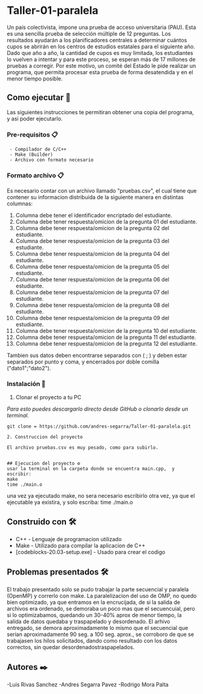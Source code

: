 # Taller-01-paralela

Un país colectivista, impone una prueba de acceso universitaria (PAU). Esta es una sencilla prueba de
selección múltiple de 12 preguntas. Los resultados ayudarán a los planificadores centrales a
determinar cuántos cupos se abrirán en los centros de estudios estatales para el siguiente año. Dado
que año a año, la cantidad de cupos es muy limitada, los estudiantes lo vuelven a intentar y para este
proceso, se esperan más de 17 millones de pruebas a corregir.
Por este motivo, un comité del Estado le pide realizar un programa, que permita procesar esta prueba
de forma desatendida y en el menor tiempo posible.

## Como ejecutar 🚀
Las siguientes instrucciones te permitiran obtener una copia del programa, y asi poder ejecutarlo.

### Pre-requisitos 📋
```
 - Compilador de C/C++
 - Make (Builder)
 - Archivo con formato necesario
```
### Formato archivo 📋
Es necesario contar con un archivo llamado "pruebas.csv", el cual tiene que contener su informacion distribuida de la siguiente manera en distintas columnas:

  1. Columna debe tener el identificador encriptado del estudiante.
  2. Columna debe tener respuesta/omicion de la pregunta 01 del estudiante.
  3. Columna debe tener respuesta/omicion de la pregunta 02 del estudiante.
  4. Columna debe tener respuesta/omicion de la pregunta 03 del estudiante.
  5. Columna debe tener respuesta/omicion de la pregunta 04 del estudiante.
  6. Columna debe tener respuesta/omicion de la pregunta 05 del estudiante.
  7. Columna debe tener respuesta/omicion de la pregunta 06 del estudiante.
  8. Columna debe tener respuesta/omicion de la pregunta 07 del estudiante.
  9. Columna debe tener respuesta/omicion de la pregunta 08 del estudiante.
  10. Columna debe tener respuesta/omicion de la pregunta 09 del estudiante.
  11. Columna debe tener respuesta/omicion de la pregunta 10 del estudiante.
  12. Columna debe tener respuesta/omicion de la pregunta 11 del estudiante.
  13. Columna debe tener respuesta/omicion de la pregunta 12 del estudiante.

Tambien sus datos deben encontrarse separados con  ( ; ) y deben estar separados por punto y coma, y encerrados por doble comilla ("dato1";"dato2").
### Instalación 🔧

1. Clonar el proyecto a tu PC

_Para esto puedes descargarlo directo desde GitHub o clonarlo desde un terminal._
```
git clone = https://github.com/andres-segarra/Taller-01-paralela.git

2. Construccion del proyecto

El archivo pruebas.csv es muy pesado, como para subirlo.


## Ejecucion del proyecto ⚙️
usar la terminal en la carpeta donde se encuentra main.cpp,  y escribir: 
make
time ./main.o
```
una vez ya ejecutado make, no sera necesario escribirlo otra vez, ya que el ejecutable ya existira, y solo escriba: time ./main.o
 
## Construido con 🛠️

* C++ - Lenguaje de programacion utilizado
* Make - Utilizado para compilar la aplicacion de C++
* [codeblocks-20.03-setup.exe] - Usado para crear el codigo

## Problemas presentados 🛠️
El trabajo presentado solo se pudo trabajar la parte secuencial y paralela (OpenMP) y correrlo con make.
La paralelizacion del uso de OMP, no quedo bien optimizado, ya que entramos en la encrucijada, de si la salida de archivos era ordenado,
se demoraba un poco mas que el secuencuial, pero si lo optimizabamos, quedando un 30-40% aprox de menor tiempo, la salida de datos quedaba
y traspapelado y desordenado.
El arhivo entregado, se demora aproximadamente lo mismo que el secuencial que serian aproximadamente 90 seg. a 100 seg. aprox., se corroboro
de que se trabajasen los hilos solicitados, dando como resultado con los datos correctos, sin quedar desordenadostraspapelados.


## Autores ✒️
-Luis Rivas Sanchez
-Andres Segarra Pavez
-Rodrigo Mora Palta
